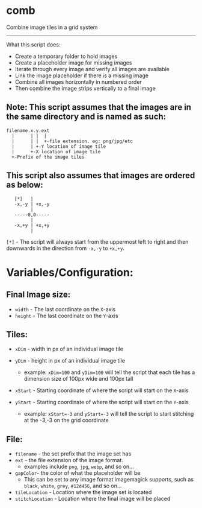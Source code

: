 # comb
Combine image tiles in a grid system

***

What this script does:

 - Create a temporary folder to hold images
 - Create a placeholder image for missing images
 - Iterate through every image and verify all images are available
 - Link the image placeholder if there is a missing image
 - Combine all images horizontally in numbered order
 - Then combine the image strips vertically to a final image

## Note: This script assumes that the images are in the same directory and is named as such:

    filename.x.y.ext
      |      | |  |
      |      | |  +-file extension. eg: png/jpg/etc
      |      | +-Y location of image tile
      |      +-X location of image tile
      +-Prefix of the image tiles

## This script also assumes that images are ordered as below:

       [*]   |
       -x,-y | +x,-y
             |
       -----0,0-----
             |
       -x,+y | +x,+y
             |

`[*]` - The script will always start from the uppermost left to right and then downwards in the direction from `-x,-y` to `+x,+y`.

# Variables/Configuration:

## Final Image size:

- `width` - The last coordinate on the `X`-axis
- `height` - The last coordinate on the `Y`-axis


## Tiles:

- `xDim` - width in px of an individual image tile
- `yDim` - height in px of an individual image tile
  - example: `xDim=100` and `yDim=100` will tell the script that each tile has a dimension size of 100px wide and 100px tall

- `xStart` - Starting coordinate of where the script will start on the `X`-axis
- `yStart` - Starting coordinate of where the script will start on the `Y`-axis
  - example: `xStart=-3` and `yStart=-3` will tell the script to start stitching at the -3,-3 on the grid coordinate
  
## File:

- `filename` - the set prefix that the image set has
- `ext` - the file extension of the image format.
  - examples include `png`, `jpg`, `webp`, and so on...
- `gapColor`- the color of what the placeholder will be
  - This can be set to any image format imagemagick supports, such as `black`, `white`, `grey`, `#12d456`, and so on...
- `tileLocation` - Location where the image set is located
- `stitchLocation` - Location where the final image will be placed
